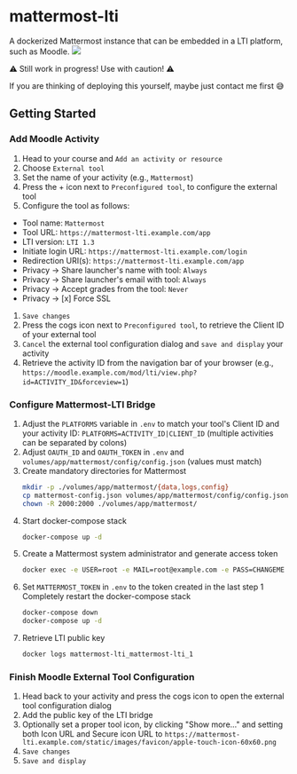 # mattermost-lti
A dockerized Mattermost instance that can be embedded in a LTI platform, such as Moodle.
![](https://user-images.githubusercontent.com/1503861/79054927-5a707e00-7c49-11ea-9615-63d3548654bc.png)

:warning: Still work in progress! Use with caution! :warning:

If you are thinking of deploying this yourself, maybe just contact me first :sweat_smile:

## Getting Started
### Add Moodle Activity
 1. Head to your course and `Add an activity or resource`
 1. Choose `External tool`
 1. Set the name of your activity (e.g., `Mattermost`)
 1. Press the + icon next to `Preconfigured tool`, to configure the external tool
 1. Configure the tool as follows:
   * Tool name: `Mattermost`
   * Tool URL: `https://mattermost-lti.example.com/app`
   * LTI version: `LTI 1.3`
   * Initiate login URL: `https://mattermost-lti.example.com/login`
   * Redirection URI(s): `https://mattermost-lti.example.com/app`
   * Privacy -> Share launcher's name with tool: `Always`
   * Privacy -> Share launcher's email with tool: `Always`
   * Privacy -> Accept grades from the tool: `Never`
   * Privacy -> [x] Force SSL
 1. `Save changes`
 1. Press the cogs icon next to `Preconfigured tool`, to retrieve the Client ID of your external tool
 1. `Cancel` the external tool configuration dialog and `save and display` your activity
 1. Retrieve the activity ID from the navigation bar of your browser (e.g., `https://moodle.example.com/mod/lti/view.php?id=ACTIVITY_ID&forceview=1`)

### Configure Mattermost-LTI Bridge
 1. Adjust the `PLATFORMS` variable in `.env` to match your tool's Client ID and your activity ID: `PLATFORMS=ACTIVITY_ID|CLIENT_ID` (multiple activities can be separated by colons)
 1. Adjust `OAUTH_ID` and `OAUTH_TOKEN` in `.env` and `volumes/app/mattermost/config/config.json` (values must match)
 1. Create mandatory directories for Mattermost
    ```sh
    mkdir -p ./volumes/app/mattermost/{data,logs,config}
    cp mattermost-config.json volumes/app/mattermost/config/config.json
    chown -R 2000:2000 ./volumes/app/mattermost/
    ```
 1. Start docker-compose stack
    ```sh
    docker-compose up -d
    ```
 1. Create a Mattermost system administrator and generate access token
    ```sh
    docker exec -e USER=root -e MAIL=root@example.com -e PASS=CHANGEME mattermost-lti_app_1 /create-access-token.sh
    ```
 1. Set `MATTERMOST_TOKEN` in `.env` to the token created in the last step
 1  Completely restart the docker-compose stack
    ```sh
    docker-compose down
    docker-compose up -d
    ```
 1. Retrieve LTI public key
    ```sh
    docker logs mattermost-lti_mattermost-lti_1
    ```

### Finish Moodle External Tool Configuration
 1. Head back to your activity and press the cogs icon to open the external tool configuration dialog
 1. Add the public key of the LTI bridge
 1. Optionally set a proper tool icon, by clicking "Show more..." and setting both Icon URL and Secure icon URL to `https://mattermost-lti.example.com/static/images/favicon/apple-touch-icon-60x60.png`
 1. `Save changes`
 1. `Save and display`

